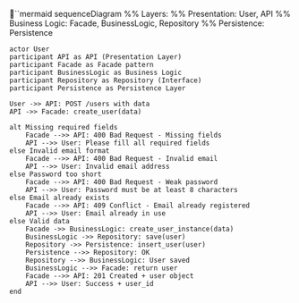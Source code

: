 ``mermaid
sequenceDiagram
    %% Layers:
    %% Presentation: User, API
    %% Business Logic: Facade, BusinessLogic, Repository
    %% Persistence: Persistence

    actor User
    participant API as API (Presentation Layer)
    participant Facade as Facade pattern
    participant BusinessLogic as Business Logic
    participant Repository as Repository (Interface)
    participant Persistence as Persistence Layer

    User ->> API: POST /users with data
    API ->> Facade: create_user(data)

    alt Missing required fields
        Facade -->> API: 400 Bad Request - Missing fields
        API -->> User: Please fill all required fields
    else Invalid email format
        Facade -->> API: 400 Bad Request - Invalid email
        API -->> User: Invalid email address
    else Password too short
        Facade -->> API: 400 Bad Request - Weak password
        API -->> User: Password must be at least 8 characters
    else Email already exists
        Facade -->> API: 409 Conflict - Email already registered
        API -->> User: Email already in use
    else Valid data
        Facade ->> BusinessLogic: create_user_instance(data)
        BusinessLogic ->> Repository: save(user)
        Repository ->> Persistence: insert_user(user)
        Persistence -->> Repository: OK
        Repository -->> BusinessLogic: User saved
        BusinessLogic -->> Facade: return user
        Facade -->> API: 201 Created + user object
        API -->> User: Success + user_id
    end
```mermaid
